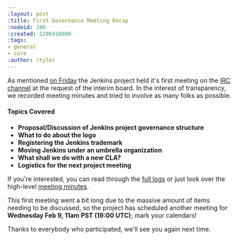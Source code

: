 ```yaml
---
:layout: post
:title: First Governance Meeting Recap
:nodeid: 280
:created: 1296918000
:tags:
- general
- core
:author: rtyler
---
```

As mentioned [on Friday](/content/governance-meeting-today) the Jenkins project held it's first meeting on the [IRC channel](/content/chat) at the request of the interim board. In the interest of transparency, we recorded meeting minutes and tried to involve as many folks as possible.

#### Topics Covered

 * **Proposal/Discussion of Jenkins project governance structure**
 * **What to do about the logo**
 * **Registering the Jenkins trademark**
 * **Moving Jenkins under an umbrella organization**
 * **What shall we do with a new CLA?**
 * **Logistics for the next project meeting**

If you're interested, you can read through the [full logs](http://meetings.jenkins-ci.org/jenkins/2011/jenkins.2011-02-04-23.02.log.html) or just look over the high-level [meeting minutes](http://meetings.jenkins-ci.org/jenkins/2011/jenkins.2011-02-04-23.02.html).

This first meeting went a bit long due to the massive amount of items needing to be discussed, so the project has scheduled another meeting for **Wednesday Feb 9, 11am PST (19:00 UTC)**; mark your calendars!

Thanks to everybody who participated, we'll see you again next time.
